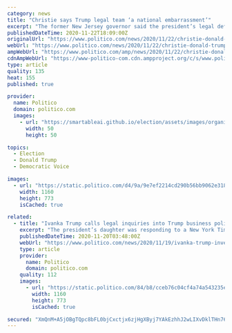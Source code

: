 ```yaml
---
category: news
title: "Christie says Trump legal team ‘a national embarrassment’"
excerpt: "The former New Jersey governor said the president’s legal defense has an obligation to present actual evidence."
publishedDateTime: 2020-11-22T18:09:00Z
originalUrl: "https://www.politico.com/news/2020/11/22/christie-donald-trump-legal-embarassment-election-439251"
webUrl: "https://www.politico.com/news/2020/11/22/christie-donald-trump-legal-embarassment-election-439251"
ampWebUrl: "https://www.politico.com/amp/news/2020/11/22/christie-donald-trump-legal-embarassment-election-439251"
cdnAmpWebUrl: "https://www-politico-com.cdn.ampproject.org/c/s/www.politico.com/amp/news/2020/11/22/christie-donald-trump-legal-embarassment-election-439251"
type: article
quality: 135
heat: 155
published: true

provider:
  name: Politico
  domain: politico.com
  images:
    - url: "https://smartableai.github.io/election/assets/images/organizations/politico.com-50x50.jpg"
      width: 50
      height: 50

topics:
  - Election
  - Donald Trump
  - Democratic Voice

images:
  - url: "https://static.politico.com/d4/9a/9e7ef2214cd290b56bb9062e3188/gettyimages-1229684189-1.jpg"
    width: 1160
    height: 773
    isCached: true

related:
  - title: "Ivanka Trump calls legal inquiries into Trump business political ‘harassment’"
    excerpt: "The president’s daughter was responding to a New York Times report saying investigations now include tax write-offs that appear to involve her."
    publishedDateTime: 2020-11-20T03:48:00Z
    webUrl: "https://www.politico.com/news/2020/11/19/ivanka-trump-investigations-harassment-438561"
    type: article
    provider:
      name: Politico
      domain: politico.com
    quality: 112
    images:
      - url: "https://static.politico.com/84/b8/cceb76c04cf4a74a543235e77f6e/181128-ivanka-trump-gty-773.jpg"
        width: 1160
        height: 773
        isCached: true

secured: "XmQnM+A5jOBgTQpc8bFL0bjCxctjx6zjHgXByj7YAkEzhhJ2wLIXvDklTHn765luMHrAGKAikNbPCpm5FSN6DKJN8ar97Ro6ikWNfstSTqVIIAdQN2AcjB9qaJ90NCOE0IYE9umSV11r6Y7asFuxYHE2p/rBC4XfZF7cnG+oOCZHUUAwdZ1G1b3jwCm3vnPOWULurJIiXdu+3h7/kayoWiQdWstAOJ7WNEmwrqMcGYqD9OfyNIuKqZVsYAN8GSIG7fn0HgKp7kZmUYYlNX9MwSabIr7bKeakdj8gGtAQsd2JNRIEgRWTpFjsIxNncmm2CRb8ZC3EguB8csll5bdYYDVT3uuxSiF5rXYB6RCY3N4=;2n9ukHhWyCkukX7EuEJKpA=="
---
```


